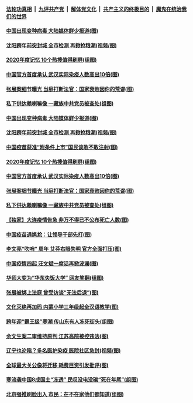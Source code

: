 

####  [法轮功真相](../../../../basic/blob/master/README.md?t=01010831) &nbsp;|&nbsp; [九评共产党](../../../../9ping.md/blob/master/README.md?t=01010831) &nbsp;|&nbsp; [解体党文化](../../../../jtdwh.md/blob/master/README.md?t=01010831)  &nbsp;|&nbsp; [共产主义的终极目的](../../../../gczydzjmd.md/blob/master/README.md?t=01010831) &nbsp;|&nbsp; [魔鬼在统治我们的世界](../../../../mgztzwmdsj.md/blob/master/README.md?t=01010831) 

#### [中国出现变种病毒 大陆媒体鲜少报道(图)](../pages/p1/957690.md?t=01010831) 

#### [沈阳跨年前突封城 全市检测 再掀抢粮潮(视频/图)](../pages/p1/957676.md?t=01010831) 

#### [2020年度记忆 10个热搜值得刷屏(组图)](../pages/p1/957619.md?t=01010831) 

#### [中国官方首度承认 武汉实际染疫人数高出10倍(图)](../pages/p1/957617.md?t=01010831) 

#### [张展案细节曝光 当庭打断法官：国家衰败因你的荒谬(图)](../pages/p1/957581.md?t=01010831) 

#### [私下供达赖喇嘛像 一藏族中共党员被查处(组图)](../pages/p1/957628.md?t=01010831) 

#### [中国出现变种病毒 大陆媒体鲜少报道(图)](../pages/p1/957690.md?t=01010831) 

#### [沈阳跨年前突封城 全市检测 再掀抢粮潮(视频/图)](../pages/p1/957676.md?t=01010831) 

#### [中国疫苗获准“附条件上市”国民谈敢不敢注射(图)](../pages/p1/957664.md?t=01010831) 

#### [2020年度记忆 10个热搜值得刷屏(组图)](../pages/p1/957619.md?t=01010831) 

#### [中国官方首度承认 武汉实际染疫人数高出10倍(图)](../pages/p1/957617.md?t=01010831) 

#### [张展案细节曝光 当庭打断法官：国家衰败因你的荒谬(图)](../pages/p1/957581.md?t=01010831) 

#### [私下供达赖喇嘛像 一藏族中共党员被查处(组图)](../pages/p1/957628.md?t=01010831) 

#### [【独家】大连疫情告急 非万不得已不公布死亡人数(图)](../pages/p1/957568.md?t=01010831) 

#### [中国疫苗遇尴尬：让领导干部先打(图)](../pages/p1/957579.md?t=01010831) 

#### [李文亮“吹哨” 周年 艾芬右眼失明 官方全面打压(图)](../pages/p1/957560.md?t=01010831) 

#### [中国疫情四起 汪文斌一席话再掀波澜(图)](../pages/p1/957480.md?t=01010831) 

#### [华师大变为“华东失饭大学” 网友笑翻(组图)](../pages/p1/957547.md?t=01010831) 

#### [张展被绑上法庭 曾受访谈“无法后退”(图)](../pages/p1/957512.md?t=01010831) 

#### [文化灭绝再加码 内蒙小学三年级起全汉语教学(图)](../pages/p1/957518.md?t=01010831) 

#### [跨年迎“霸王级”寒潮 传山东有人冻死街头(组图)](../pages/p1/957526.md?t=01010831) 

#### [余文生案二审维持原判 江苏高院被控违法(图)](../pages/p1/957508.md?t=01010831) 

#### [辽宁也沦陷？多名医护染疫 医院社区急封(视频/图)](../pages/p1/957491.md?t=01010831) 

#### [全球最大关公像将迁移 耗费巨资引发批评(图)](../pages/p1/957506.md?t=01010831) 

#### [寒流袭中国8成国土“冻透” 民叹没电没碳“死在年尾”(组图)](../pages/p1/957456.md?t=01010831) 

#### [北京强推刷脸出入 市民：在不在家他们都知道(组图)](../pages/p1/957462.md?t=01010831) 

